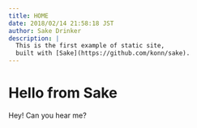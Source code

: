 ```yaml
---
title: HOME
date: 2018/02/14 21:58:18 JST
author: Sake Drinker
description: |
  This is the first example of static site,
  built with [Sake](https://github.com/konn/sake).
---
```


# Hello from Sake
Hey! Can you hear me?
